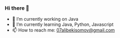 ### Hi there 👋

- 🔭 I’m currently working on Java
- 🌱 I’m currently learning Java, Python, Javascript
- 📫 How to reach me: 07alibekisomov@gmail.com 

